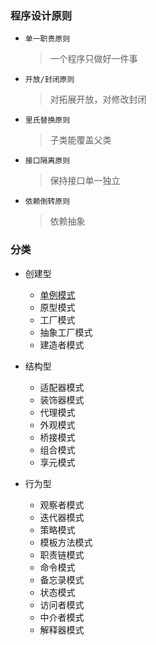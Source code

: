 ### 程序设计原则

- `单一职责原则`
  > 一个程序只做好一件事
- `开放/封闭原则`
  > 对拓展开放，对修改封闭
- `里氏替换原则`
  > 子类能覆盖父类
- `接口隔离原则`
  > 保持接口单一独立
- `依赖倒转原则`
  > 依赖抽象

### 分类

- 创建型

  - [单例模式](./singlePattarn.md)
  - 原型模式
  - 工厂模式
  - 抽象工厂模式
  - 建造者模式

- 结构型

  - 适配器模式
  - 装饰器模式
  - 代理模式
  - 外观模式
  - 桥接模式
  - 组合模式
  - 享元模式

- 行为型
  - 观察者模式
  - 迭代器模式
  - 策略模式
  - 模板方法模式
  - 职责链模式
  - 命令模式
  - 备忘录模式
  - 状态模式
  - 访问者模式
  - 中介者模式
  - 解释器模式


